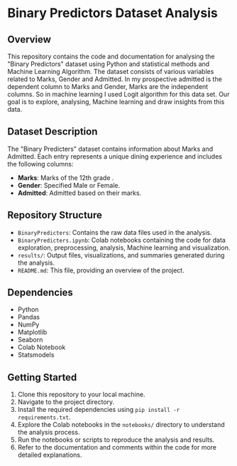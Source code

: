 # Binary Predictors Dataset Analysis

## Overview
This repository contains the code and documentation for analysing the "Binary Predictors" dataset using Python and statistical methods and Machine Learning Algorithm. The dataset consists of various variables related to Marks, Gender and Admitted. In my prospective admitted is the dependent column to Marks and Gender, Marks are the independent columns. So in machine learning I used Logit algorithm for this data set. Our goal is to explore, analysing, Machine learning and draw insights from this data.
## Dataset Description
The "Binary Predicters" dataset contains information about Marks and Admitted. Each entry represents a unique dining experience and includes the following columns:

- **Marks**: Marks of the 12th grade .
- **Gender**: Specified Male or Female.
- **Admitted**: Admitted based on their marks.

## Repository Structure
- `BinaryPredicters`: Contains the raw data files used in the analysis.
- `BinaryPredicters.ipynb`: Colab notebooks containing the code for data exploration, preprocessing, analysis, Machine learning and visualization.
- `results/`: Output files, visualizations, and summaries generated during the analysis.
- `README.md`: This file, providing an overview of the project.

## Dependencies
- Python
- Pandas
- NumPy
- Matplotlib
- Seaborn
- Colab Notebook
- Statsmodels

## Getting Started
1. Clone this repository to your local machine.
2. Navigate to the project directory.
3. Install the required dependencies using `pip install -r requirements.txt`.
4. Explore the Colab notebooks in the `notebooks/` directory to understand the analysis process.
5. Run the notebooks or scripts to reproduce the analysis and results.
6. Refer to the documentation and comments within the code for more detailed explanations.



